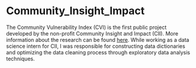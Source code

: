 # Community_Insight_Impact
The Community Vulnerability Index (CVI) is the first public project developed by the non-profit Community Insight and Impact (CII). More information about the research can be found [here](https://github.com/community-insight-impact/covid_community_vulnerability). While working as a data science intern for CII, I was responsible for constructing data dictionaries and optimizing the data cleaning process through exploratory data analysis techniques. 
